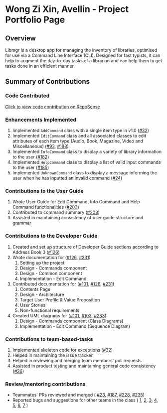 # Wong Zi Xin, Avellin - Project Portfolio Page

## Overview

Libmgr is a desktop app for managing the inventory of libraries, optimised for use via a Command Line Interface (CLI).
Designed for fast typists, it can help to augment the day-to-day tasks of a librarian and can help them to get tasks done in an efficient manner.

## Summary of Contributions

### Code Contributed

[Click to view code contribution on RepoSense](https://nus-cs2113-ay2122s1.github.io/tp-dashboard/?search=t16&sort=groupTitle&sortWithin=title&timeframe=commit&mergegroup=&groupSelect=groupByRepos&breakdown=true&checkedFileTypes=docs~functional-code~test-code~other&since=2021-09-25&tabOpen=true&tabType=authorship&tabAuthor=avellinwong01&tabRepo=AY2122S1-CS2113-T16-1%2Ftp%5Bmaster%5D&authorshipIsMergeGroup=false&authorshipFileTypes=docs~functional-code~test-code&authorshipIsBinaryFileTypeChecked=false)

### Enhancements Implemented

1. Implemented `AddCommand` class with a single item type in v1.0 ([#32](https://github.com/AY2122S1-CS2113-T16-1/tp/pull/32))
2. Implemented `EditCommand` class and all associated classes to edit attributes of each item type (Audio, Book, Magazine, Video and Miscellaneous) ([#93](https://github.com/AY2122S1-CS2113-T16-1/tp/pull/93), [#188](https://github.com/AY2122S1-CS2113-T16-1/tp/pull/188))
3. Implemented `InfoCommand` class to display a variety of library information to the user ([#182](https://github.com/AY2122S1-CS2113-T16-1/tp/pull/182))
4. Implemented `HelpCommand` class to display a list of valid input commands to the user ([#185](https://github.com/AY2122S1-CS2113-T16-1/tp/pull/185))
5. Implemented `UnknownCommand` class to display a message informing the user when he has inputted an invalid command ([#24](https://github.com/AY2122S1-CS2113-T16-1/tp/pull/24))

### Contributions to the User Guide

1. Wrote User Guide for Edit Command, Info Command and Help Command functionalities ([#203](https://github.com/AY2122S1-CS2113-T16-1/tp/pull/203))
2. Contributed to command summary ([#203](https://github.com/AY2122S1-CS2113-T16-1/tp/pull/203))
3. Assisted in maintaining consistency of user guide structure and grammar 

### Contributions to the Developer Guide

1. Created and set up structure of Developer Guide sections according to Address Book 3 ([#126](https://github.com/AY2122S1-CS2113-T16-1/tp/pull/126))
2. Wrote documentation for ([#126](https://github.com/AY2122S1-CS2113-T16-1/tp/pull/126), [#231](https://github.com/AY2122S1-CS2113-T16-1/tp/pull/231))
   1. Setting up the project
   2. Design - Commands component
   3. Design - Common component 
   4. Implementation - Edit Command 
3. Contributed documentation for ([#101](https://github.com/AY2122S1-CS2113-T16-1/tp/pull/101), [#126](https://github.com/AY2122S1-CS2113-T16-1/tp/pull/126), [#231](https://github.com/AY2122S1-CS2113-T16-1/tp/pull/231))
   1. Contents Page 
   2. Design - Architecture
   3. Target User Profile & Value Proposition
   4. User Stories
   5. Non-functional requirements
4. Created UML diagrams for ([#101](https://github.com/AY2122S1-CS2113-T16-1/tp/pull/101), [#103](https://github.com/AY2122S1-CS2113-T16-1/tp/pull/103), [#233](https://github.com/AY2122S1-CS2113-T16-1/tp/pull/233))
    1. Design - Commands component (Class Diagrams)
    2. Implementation - Edit Command (Sequence Diagram)

### Contributions to team-based-tasks

1. Implemented skeleton code for exceptions ([#32](https://github.com/AY2122S1-CS2113-T16-1/tp/pull/32))
2. Helped in maintaining the issue tracker
3. Helped in reviewing and merging team members' pull requests
4. Assisted in product testing and maintaining general code consistency ([#26](https://github.com/AY2122S1-CS2113-T16-1/tp/pull/26))

### Review/mentoring contributions
- Teammates' PRs reviewed and merged (
[#23](https://github.com/AY2122S1-CS2113-T16-1/tp/pull/23),
[#187](https://github.com/AY2122S1-CS2113-T16-1/tp/pull/187), 
[#228](https://github.com/AY2122S1-CS2113-T16-1/tp/pull/228), 
[#235](https://github.com/AY2122S1-CS2113-T16-1/tp/pull/235))
- Reported bugs and suggestions for other teams in the class (
    [1](https://github.com/avellinwong01/ped/issues/1),
    [2](https://github.com/avellinwong01/ped/issues/2),
    [3](https://github.com/avellinwong01/ped/issues/3),
    [4](https://github.com/avellinwong01/ped/issues/4),
    [5](https://github.com/avellinwong01/ped/issues/5),
    [6](https://github.com/avellinwong01/ped/issues/6),
    [7](https://github.com/avellinwong01/ped/issues/7)
    )
